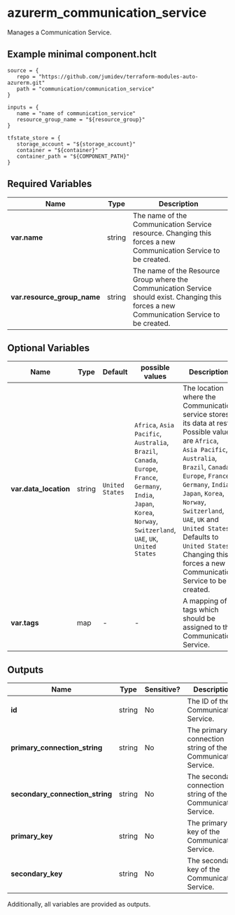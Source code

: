 # azurerm_communication_service

Manages a Communication Service.

## Example minimal component.hclt

```hcl
source = {
   repo = "https://github.com/jumidev/terraform-modules-auto-azurerm.git" 
   path = "communication/communication_service" 
}

inputs = {
   name = "name of communication_service" 
   resource_group_name = "${resource_group}" 
}

tfstate_store = {
   storage_account = "${storage_account}" 
   container = "${container}" 
   container_path = "${COMPONENT_PATH}" 
}

```

## Required Variables

| Name | Type |  Description |
| ---- | --------- |  ----------- |
| **var.name** | string |  The name of the Communication Service resource. Changing this forces a new Communication Service to be created. | 
| **var.resource_group_name** | string |  The name of the Resource Group where the Communication Service should exist. Changing this forces a new Communication Service to be created. | 

## Optional Variables

| Name | Type |  Default  |  possible values |  Description |
| ---- | --------- |  ----------- | ----------- | ----------- |
| **var.data_location** | string |  `United States`  |  `Africa`, `Asia Pacific`, `Australia`, `Brazil`, `Canada`, `Europe`, `France`, `Germany`, `India`, `Japan`, `Korea`, `Norway`, `Switzerland`, `UAE`, `UK`, `United States`  |  The location where the Communication service stores its data at rest. Possible values are `Africa`, `Asia Pacific`, `Australia`, `Brazil`, `Canada`, `Europe`, `France`, `Germany`, `India`, `Japan`, `Korea`, `Norway`, `Switzerland`, `UAE`, `UK` and `United States`. Defaults to `United States`. Changing this forces a new Communication Service to be created. | 
| **var.tags** | map |  -  |  -  |  A mapping of tags which should be assigned to the Communication Service. | 



## Outputs

| Name | Type | Sensitive? | Description |
| ---- | ---- | --------- | --------- |
| **id** | string | No  | The ID of the Communication Service. | 
| **primary_connection_string** | string | No  | The primary connection string of the Communication Service. | 
| **secondary_connection_string** | string | No  | The secondary connection string of the Communication Service. | 
| **primary_key** | string | No  | The primary key of the Communication Service. | 
| **secondary_key** | string | No  | The secondary key of the Communication Service. | 

Additionally, all variables are provided as outputs.
